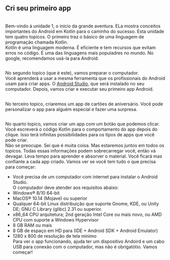 <h2> Cri seu primeiro app </h2>
<br> 
Bem-vindo à unidade 1, o início da grande aventura.
ELa mostra conceitos importantes do Android em Kotlin para o caminho do sucesso.
Esta unidade tem quatro topicos. 
O primeiro traz o básico de uma linguagem de programação chamada Kotlin.
<br>
Kotlin é uma linguagem moderna.
É eficiente e tem recursos que evitam erros no código.
É uma das linguagens mais populadres no mundo.
No google, recomendamos usá-la para Android.

##

No segundo topico (que é este), vamos preparar o computador.
<br>
Você aprenderá a usar a mesma ferramenta que os profissionais do Android usam para criar apps.
O <a href="https://developer.android.com/studio">Android Studio</a>, que será instalado no seu computador. 
Depois, vamos criar e executar seu primeiro app Android.

##

No terceiro topico, criaremos um app de cartões de aniversário.
Você pode personalizar o app para alguém especial e fazer uma surpresa.

##

No quarto topico, vamos criar um app com um botão que podemos clicar.
Você escreverá o código Kotlin para o comportamento do app depois do clique.
Isso terá infinitas possibilidades para os tipos de apps que você pode criar.
<br>
Não se preocupe. Sei que é muita coisa.
Mas estaremos juntos em todos os topicos.
Todas essas informações podem sobrecarregar você, então vá devagar.
Leva tempo para aprender e absorver o material.
Você ficará mas confiante a cada app criado.
Vamos ver se você tem tudo o que precisa para começar:
* Você precisa de um computador com internet para instalar o Android Studio.
<br> O computador deve atender aos requisitos abaixo:
* Windows® 8/10 64-bit
* MacOS® 10.14 (Mojave) ou superior
* Qualquer 64-bit Linux distribuição que suporte Gnome, KDE, ou Unity DE; GNU C Library (glibc) 2.31 ou superior.
* x86_64 CPU arquitetura; 2nd geração Intel Core ou mais novo, ou AMD CPU com suporte a Windows Hypervisor
* 8 GB RAM ou mais
* 8 GB de espaço em HD para (IDE + Android SDK + Android Emulator)
* 1280 x 800 de resolução de tela minimo
<br> Para ver o app funcionando, ajuda ter um dispositivo Andoird e um cabo USB para conexão com o computador, mas não é obrigatótio.
Vamos começar!
